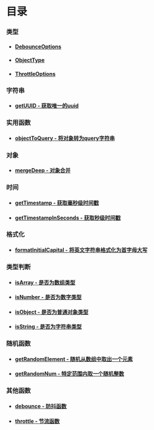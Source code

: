 # 目录

### 类型

- #### [DebounceOptions](types/DebounceOptions.md)

- #### [ObjectType](types/ObjectType.md)

- #### [ThrottleOptions](types/ThrottleOptions.md)

### 字符串

- #### [getUUID - 获取唯一的uuid](functions/getUUID.md)

### 实用函数

- #### [objectToQuery - 将对象转为query字符串](functions/objectToQuery.md)

### 对象

- #### [mergeDeep - 对象合并](functions/mergeDeep.md)

### 时间

- #### [getTimestamp - 获取毫秒级时间戳](functions/getTimestamp.md)

- #### [getTimestampInSeconds - 获取秒级时间戳](functions/getTimestampInSeconds.md)

### 格式化

- #### [formatInitialCapital - 将英文字符串格式化为首字母大写](functions/formatInitialCapital.md)

### 类型判断

- #### [isArray - 是否为数组类型](functions/isArray.md)

- #### [isNumber - 是否为数字类型](functions/isNumber.md)

- #### [isObject - 是否为普通对象类型](functions/isObject.md)

- #### [isString - 是否为字符串类型](functions/isString.md)

### 随机函数

- #### [getRandomElement - 随机从数组中取出一个元素](functions/getRandomElement.md)

- #### [getRandomNum - 特定范围内取一个随机整数](functions/getRandomNum.md)

### 其他函数

- #### [debounce - 防抖函数](functions/debounce.md)

- #### [throttle - 节流函数](functions/throttle.md)
